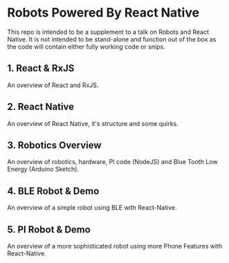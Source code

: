 # Robots Powered By React Native 

This repo is intended to be a supplement to a talk on Robots and React Native. It is not intended to be stand-alone and function out of the box as the code will contain either fully working code or snips.

## 1. React & RxJS 

An overview of React and RxJS.

## 2. React Native 

An overview of React Native, it's structure and some quirks.

## 3. Robotics Overview

An overview of robotics, hardware, PI code (NodeJS) and Blue Tooth Low Energy (Arduino Sketch).

## 4. BLE Robot & Demo

An overview of a simple robot using BLE with React-Native.

## 5. PI Robot & Demo 

An overview of a more sophisticated robot using more Phone Features with React-Native.